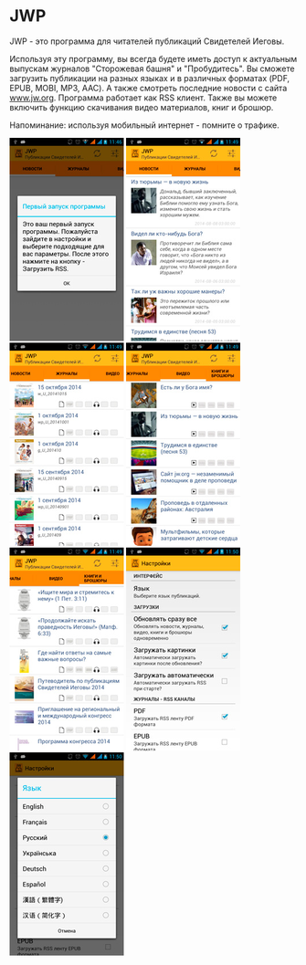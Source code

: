 ﻿JWP
===
JWP - это программа для читателей публикаций Свидетелей Иеговы.

Используя эту программу, вы всегда будете иметь доступ к актуальным выпускам журналов "Сторожевая башня" и "Пробудитесь".
Вы сможете загрузить публикации на разных языках и в различных форматах (PDF, EPUB, MOBI, MP3, AAC). А также смотреть последние новости с сайта www.jw.org.
Программа работает как RSS клиент.
Также вы можете включить функцию скачивания видео материалов, книг и брошюр.

Напоминание: используя мобильный интернет - помните о трафике.

![ScreenShot](screenshot/small/device-2014-08-13-114559.jpg)
![ScreenShot](screenshot/small/device-2014-08-13-114903.jpg)
![ScreenShot](screenshot/small/device-2014-08-13-114912.jpg)
![ScreenShot](screenshot/small/device-2014-08-13-114920.jpg)
![ScreenShot](screenshot/small/device-2014-08-13-114932.jpg)
![ScreenShot](screenshot/small/device-2014-08-13-114943.jpg)
![ScreenShot](screenshot/small/device-2014-08-13-114952.jpg)
